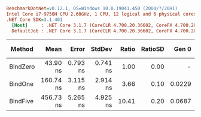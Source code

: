 ``` ini

BenchmarkDotNet=v0.12.1, OS=Windows 10.0.19041.450 (2004/?/20H1)
Intel Core i7-9750H CPU 2.60GHz, 1 CPU, 12 logical and 6 physical cores
.NET Core SDK=3.1.401
  [Host]     : .NET Core 3.1.7 (CoreCLR 4.700.20.36602, CoreFX 4.700.20.37001), X64 RyuJIT
  DefaultJob : .NET Core 3.1.7 (CoreCLR 4.700.20.36602, CoreFX 4.700.20.37001), X64 RyuJIT


```
|   Method |      Mean |    Error |   StdDev | Ratio | RatioSD |  Gen 0 | Gen 1 | Gen 2 | Allocated |
|--------- |----------:|---------:|---------:|------:|--------:|-------:|------:|------:|----------:|
| BindZero |  43.90 ns | 0.793 ns | 0.741 ns |  1.00 |    0.00 |      - |     - |     - |         - |
|  BindOne | 160.74 ns | 3.115 ns | 2.914 ns |  3.66 |    0.10 | 0.0229 |     - |     - |     144 B |
| BindFive | 456.73 ns | 5.265 ns | 4.925 ns | 10.41 |    0.20 | 0.0687 |     - |     - |     432 B |
